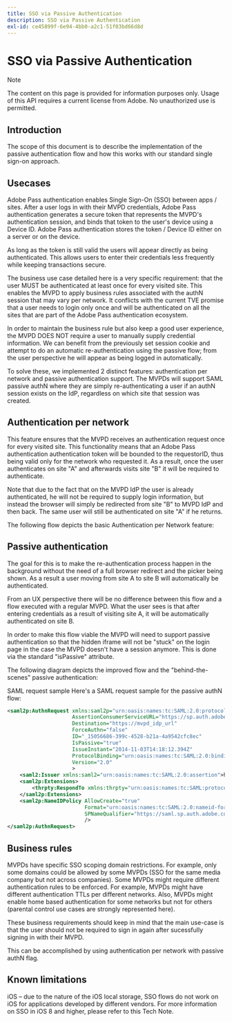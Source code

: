 ```yaml
---
title: SSO via Passive Authentication
description: SSO via Passive Authentication
exl-id: ce45899f-6e94-4bb0-a2c1-51f03bd66d8d
---
```

# SSO via Passive Authentication

>[!NOTE]
>
>The content on this page is provided for information purposes only. Usage of this API requires a current license from Adobe. No unauthorized use is permitted.

 
## Introduction

The scope of this document is to describe the implementation of the passive authentication flow and how this works with our standard single sign-on approach.

## Usecases

Adobe Pass authentication enables Single Sign-On (SSO) between apps / sites. After a user logs in with their MVPD credentials, Adobe Pass authentication generates a secure token that represents the MVPD's authentication session, and binds that token to the user's device using a Device ID. Adobe Pass authentication stores the token / Device ID either on a server or on the device.

As long as the token is still valid the users will appear directly as being authenticated. This allows users to enter their credentials less frequently while keeping transactions secure.

 

The business use case detailed here is a very specific requirement: that the user MUST be authenticated at least once for every visited site. This enables the MVPD to apply business rules associated with the authN session that may vary per network. It conflicts with the current TVE promise that a user needs to login only once and will be authenticated on all the sites that are part of the Adobe Pass authentication ecosystem.

 

In order to maintain the business rule but also keep a good user experience, the MVPD DOES NOT require a user to manually supply credential information. We can benefit from the previously set session cookie and attempt to do an automatic re-authentication using the passive flow; from the user perspective he will appear as being logged in automatically.

 

To solve these, we implemented 2 distinct features: authentication per network and passive authentication support. The MVPDs will support SAML passive authN where they are simply re-authenticating a user if an authN session exists on the IdP, regardless on which site that session was created.

 

## Authentication per network

This feature ensures that the MVPD receives an authentication request once for every visited site. This functionality means that an Adobe Pass authentication authentication token will be bounded to the requestorID, thus being valid only for the network who requested it. As a result, once the user authenticates on site "A" and afterwards visits site "B" it will be required to authenticate.

 

Note that due to the fact that on the MVPD IdP the user is already authenticated, he will not be required to supply login information, but instead the browser will simply be redirected from site "B" to MVPD IdP and then back. The same user will still be authenticated on site "A" if he returns.

 

The following flow depicts the basic Authentication per Network feature:



 

## Passive authentication

The goal for this is to make the re-authentication process happen in the background without the need of a full browser redirect and the picker being shown. As a result a user moving from site A to site B will automatically be authenticated.

 

From an UX perspective there will be no difference between this flow and a flow executed with a regular MVPD. What the user sees is that after entering credentials as a result of visiting site A, it will be automatically authenticated on site B. 

 

In order to make this flow viable the MVPD will need to support passive authentication so that the hidden iframe will not be "stuck" on the login page in the case the MVPD doesn't have a session anymore. This is done via the standard "isPassive" attribute.

 

The following diagram depicts the improved flow and the "behind-the-scenes" passive authentication:



 

SAML request sample
Here's a SAML request sample for the passive authN flow:

 
```xml
<saml2p:AuthnRequest xmlns:saml2p="urn:oasis:names:tc:SAML:2.0:protocol"
                     AssertionConsumerServiceURL="https://sp.auth.adobe.com/sp/saml/SAMLAssertionConsumer"
                     Destination="https://mvpd_idp_url"
                     ForceAuthn="false"
                     ID="_15056686-399c-4528-b21a-4a9542cfc8ec"
                     IsPassive="true"
                     IssueInstant="2014-11-03T14:18:12.394Z"
                     ProtocolBinding="urn:oasis:names:tc:SAML:2.0:bindings:HTTP-POST"
                     Version="2.0"
                     >
    <saml2:Issuer xmlns:saml2="urn:oasis:names:tc:SAML:2.0:assertion">https://saml.sp.auth.adobe.com </saml2:Issuer>
    <saml2p:Extensions>
        <thrpty:RespondTo xmlns:thrpty="urn:oasis:names:tc:SAML:protocol:ext:third-party">https://saml.sp.auth.adobe.com</thrpty:RespondTo>
    </saml2p:Extensions>
    <saml2p:NameIDPolicy AllowCreate="true"
                         Format="urn:oasis:names:tc:SAML:2.0:nameid-format:transient"
                         SPNameQualifier="https://saml.sp.auth.adobe.com"
                         />
</saml2p:AuthnRequest>
``` 

## Business rules

MVPDs have specific SSO scoping domain restrictions. For example, only some domains could be allowed by some MVPDs (SSO for the same media company but not across companies).
Some MVPDs might require different authentication rules to be enforced. For example, MVPDs might have different authentication TTLs per different networks. Also, MVPDs might enable home based authentication for some networks but not for others (parental control use cases are strongly represented here).
 

These business requirements should keep in mind that the main use-case is that the user should not be required to sign in again after sucessfully signing in with their MVPD.

This can be accomplished by using authentication per network with passive authN flag. 

 

## Known limitations

iOS – due to the nature of the iOS local storage, SSO flows do not work on iOS for applications developed by different vendors. For more information on SSO in iOS 8 and higher, please refer to this Tech Note.   

 
<!--
>[!RELATEDINFORMATION]
>* Single Sign-On on iOS
>* SSO on iOS when using the Adobe Pass authentication Access Enabler
-->
